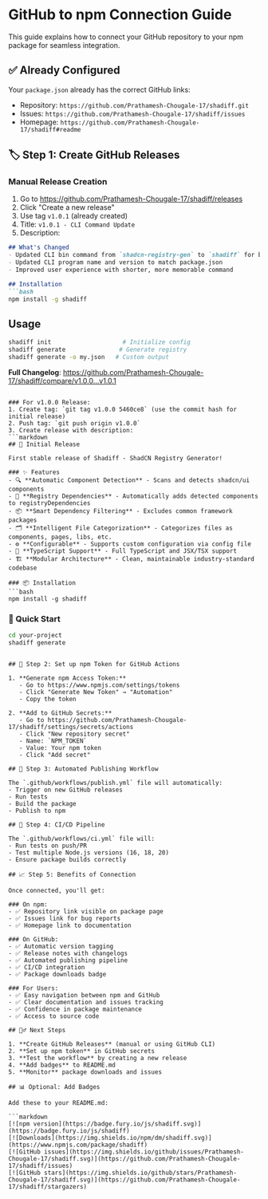# GitHub to npm Connection Guide

This guide explains how to connect your GitHub repository to your npm package for seamless integration.

## ✅ Already Configured

Your `package.json` already has the correct GitHub links:

- Repository: `https://github.com/Prathamesh-Chougale-17/shadiff.git`
- Issues: `https://github.com/Prathamesh-Chougale-17/shadiff/issues`
- Homepage: `https://github.com/Prathamesh-Chougale-17/shadiff#readme`

## 🏷️ Step 1: Create GitHub Releases

### Manual Release Creation

1. Go to <https://github.com/Prathamesh-Chougale-17/shadiff/releases>
2. Click "Create a new release"
3. Use tag `v1.0.1` (already created)
4. Title: `v1.0.1 - CLI Command Update`
5. Description:

```markdown
## What's Changed
- Updated CLI bin command from `shadcn-registry-gen` to `shadiff` for better usability
- Updated CLI program name and version to match package.json
- Improved user experience with shorter, more memorable command

## Installation
```bash
npm install -g shadiff
```

## Usage

```bash
shadiff init                    # Initialize config
shadiff generate               # Generate registry
shadiff generate -o my.json   # Custom output
```

**Full Changelog**: <https://github.com/Prathamesh-Chougale-17/shadiff/compare/v1.0.0...v1.0.1>

```

### For v1.0.0 Release:
1. Create tag: `git tag v1.0.0 5460ce8` (use the commit hash for initial release)
2. Push tag: `git push origin v1.0.0`
3. Create release with description:
```markdown
## 🎉 Initial Release

First stable release of Shadiff - ShadCN Registry Generator!

### ✨ Features
- 🔍 **Automatic Component Detection** - Scans and detects shadcn/ui components
- 🎯 **Registry Dependencies** - Automatically adds detected components to registryDependencies
- 📦 **Smart Dependency Filtering** - Excludes common framework packages
- 🗂️ **Intelligent File Categorization** - Categorizes files as components, pages, libs, etc.
- ⚙️ **Configurable** - Supports custom configuration via config file
- 📝 **TypeScript Support** - Full TypeScript and JSX/TSX support
- 🏗️ **Modular Architecture** - Clean, maintainable industry-standard codebase

### 📦 Installation
```bash
npm install -g shadiff
```

### 🚀 Quick Start

```bash
cd your-project
shadiff generate
```

```

## 🔧 Step 2: Set up npm Token for GitHub Actions

1. **Generate npm Access Token:**
   - Go to https://www.npmjs.com/settings/tokens
   - Click "Generate New Token" → "Automation"
   - Copy the token

2. **Add to GitHub Secrets:**
   - Go to https://github.com/Prathamesh-Chougale-17/shadiff/settings/secrets/actions
   - Click "New repository secret"
   - Name: `NPM_TOKEN`
   - Value: Your npm token
   - Click "Add secret"

## 🤖 Step 3: Automated Publishing Workflow

The `.github/workflows/publish.yml` file will automatically:
- Trigger on new GitHub releases
- Run tests
- Build the package
- Publish to npm

## 🧪 Step 4: CI/CD Pipeline

The `.github/workflows/ci.yml` file will:
- Run tests on push/PR
- Test multiple Node.js versions (16, 18, 20)
- Ensure package builds correctly

## 📈 Step 5: Benefits of Connection

Once connected, you'll get:

### On npm:
- ✅ Repository link visible on package page
- ✅ Issues link for bug reports
- ✅ Homepage link to documentation

### On GitHub:
- ✅ Automatic version tagging
- ✅ Release notes with changelogs
- ✅ Automated publishing pipeline
- ✅ CI/CD integration
- ✅ Package downloads badge

### For Users:
- ✅ Easy navigation between npm and GitHub
- ✅ Clear documentation and issues tracking
- ✅ Confidence in package maintenance
- ✅ Access to source code

## 🏃‍♂️ Next Steps

1. **Create GitHub Releases** (manual or using GitHub CLI)
2. **Set up npm token** in GitHub secrets
3. **Test the workflow** by creating a new release
4. **Add badges** to README.md
5. **Monitor** package downloads and issues

## 📊 Optional: Add Badges

Add these to your README.md:

```markdown
[![npm version](https://badge.fury.io/js/shadiff.svg)](https://badge.fury.io/js/shadiff)
[![Downloads](https://img.shields.io/npm/dm/shadiff.svg)](https://www.npmjs.com/package/shadiff)
[![GitHub issues](https://img.shields.io/github/issues/Prathamesh-Chougale-17/shadiff.svg)](https://github.com/Prathamesh-Chougale-17/shadiff/issues)
[![GitHub stars](https://img.shields.io/github/stars/Prathamesh-Chougale-17/shadiff.svg)](https://github.com/Prathamesh-Chougale-17/shadiff/stargazers)
```
